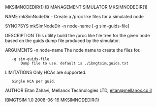 MKSIMNODEDIR(1)                                                                            IB MANAGEMENT SIMULATOR                                                                            MKSIMNODEDIR(1)



NAME
       mkSimNodeDir -  Create a /proc like files for a simulated node

SYNOPSYS
       mkSimNodeDir -n node-name [-g sim-guids-file]

DESCRIPTION
       This utility build the /proc like file tree for the given node based on the guids dump file produced by the simulator.

ARGUMENTS
       -n node-name
           The node name to create the files for.

       -g sim-guids-file
           Dump file to use. default is ./ibmgtsim.guids.txt

LIMITATIONS
       Only HCAs are supported.

       Single HCA per guid.

AUTHOR
       Eitan Zahavi, Mellanox Technologies LTD, eitan@mellanox.co.il



IBMGTSIM 1.0                                                                                      2008-06-16                                                                                  MKSIMNODEDIR(1)
